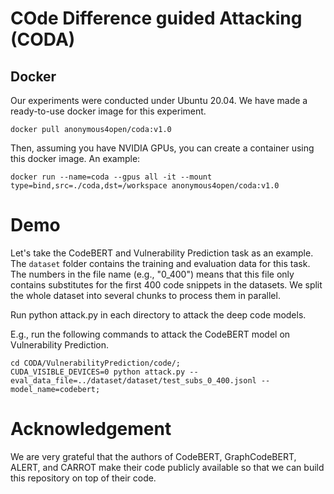 # COde Difference guided Attacking (CODA)

## Docker

Our experiments were conducted under Ubuntu 20.04. We have made a ready-to-use docker image for this experiment.

```shell
docker pull anonymous4open/coda:v1.0
```

Then, assuming you have NVIDIA GPUs, you can create a container using this docker image. An example:

```shell
docker run --name=coda --gpus all -it --mount type=bind,src=./coda,dst=/workspace anonymous4open/coda:v1.0
```


# Demo
Let's take the CodeBERT and Vulnerability Prediction task as an example. 
The `dataset` folder contains the training and evaluation data for this task. 
The numbers in the file name (e.g., "0_400") means that this file only contains substitutes for the first 400 code snippets in the datasets. 
We split the whole dataset into several chunks to process them in parallel.


Run python attack.py in each directory to attack the deep code models.

E.g., run the following commands to attack the CodeBERT model on Vulnerability Prediction.

```shell
cd CODA/VulnerabilityPrediction/code/;
CUDA_VISIBLE_DEVICES=0 python attack.py --eval_data_file=../dataset/dataset/test_subs_0_400.jsonl --model_name=codebert;
```


# Acknowledgement
We are very grateful that the authors of CodeBERT, GraphCodeBERT, ALERT, and CARROT make their code publicly available so that we can build this repository on top of their code. 
